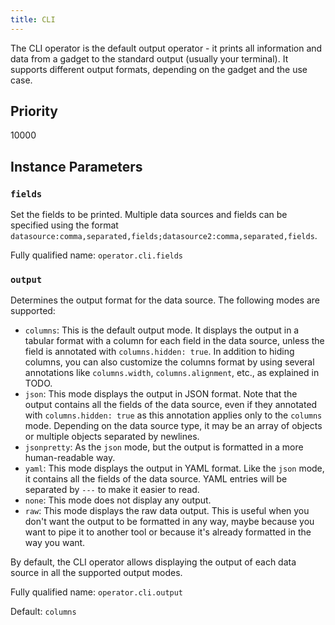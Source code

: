 ```yaml
---
title: CLI
---
```


The CLI operator is the default output operator - it prints all information and
data from a gadget to the standard output (usually your terminal). It supports
different output formats, depending on the gadget and the use case.

## Priority

10000

## Instance Parameters

### `fields`

Set the fields to be printed. Multiple data sources and fields can be specified
using the format
`datasource:comma,separated,fields;datasource2:comma,separated,fields`.

Fully qualified name: `operator.cli.fields`

### `output`

Determines the output format for the data source. The following modes are
supported:

- `columns`: This is the default output mode. It displays the output in a
  tabular format with a column for each field in the data source, unless the
  field is annotated with `columns.hidden: true`. In addition to hiding columns,
  you can also customize the columns format by using several annotations like
  `columns.width`, `columns.alignment`, etc., as explained in TODO.
- `json`: This mode displays the output in JSON format. Note that the output
  contains all the fields of the data source, even if they annotated with
  `columns.hidden: true` as this annotation applies only to the `columns` mode.
  Depending on the data source type, it may be an array of objects or multiple
  objects separated by newlines.
- `jsonpretty`: As the `json` mode, but the output is formatted in a more
  human-readable way.
- `yaml`: This mode displays the output in YAML format. Like the `json` mode, it
  contains all the fields of the data source. YAML entries will be separated by
  `---` to make it easier to read.
- `none`: This mode does not display any output.
- `raw`: This mode displays the raw data output. This is useful when you don't
  want the output to be formatted in any way, maybe because you want to pipe it
  to another tool or because it's already formatted in the way you want.

By default, the CLI operator allows displaying the output of each data source in
all the supported output modes.

Fully qualified name: `operator.cli.output`

Default: `columns`
